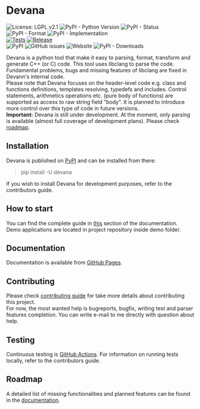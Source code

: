 Devana
======
![License: LGPL v2.1](https://img.shields.io/github/license/jhnw/devana)
![PyPI - Python Version](https://img.shields.io/pypi/pyversions/devana)
![PyPI - Status](https://img.shields.io/pypi/status/devana)
![PyPI - Format](https://img.shields.io/pypi/format/devana)
![PyPI - Implementation](https://img.shields.io/pypi/implementation/devana)
\
[![Tests](https://github.com/JhnW/devana/actions/workflows/tests.yml/badge.svg?branch=main)](https://github.com/JhnW/devana/actions/workflows/tests.yml)
[![Release](https://github.com/JhnW/devana/actions/workflows/release.yml/badge.svg)](https://github.com/JhnW/devana/actions/workflows/release.yml)
\
![PyPI](https://img.shields.io/pypi/v/devana)
![GitHub issues](https://img.shields.io/github/issues/jhnw/devana)
![Website](https://img.shields.io/website?url=https%3A%2F%2Fjhnw.github.io%2Fdevana%2F)
![PyPI - Downloads](https://img.shields.io/pypi/dm/devana)

Devana is a python tool that make it easy to parsing, format, transform and generate C++ (or C) code. 
This tool uses libclang to parse the code. Fundamental problems, bugs and missing features of libclang are fixed in 
Devann's internal code.\
Please note that Devana focuses on the header-level code e.g. class and functions definitions, templates resolving, 
typedefs and includes. Control statements, arithmetics operations etc. (pure body of functions) are supported as access
to raw string field "body". It is planned to introduce more control over this type of code in future versions.   
**Important:** Devana is still under development. At the moment, only parsing is available 
(almost full coverage of development plans). Please check [roadmap](http://jhnw.github.io/devana/roadmap.html).

## Installation
Devana is published on [PyPI](https://pypi.org/project/devana/) and can be installed from there:
>pip install -U devana

If you wish to install Devana for development purposes, refer to the contributors guide.

## How to start
You can find the complete guide in [this](http://jhnw.github.io/devana/how_to_start.html) section of the documentation.\
Demo applications are located in project repository inside demo folder.

## Documentation
Documentation is available from [GitHub Pages](http://jhnw.github.io/devana).

## Contributing
Please check [contributing guide](http://jhnw.github.io/devana/contributing.html) for take more details about contributing this project.\
For now, the most wanted help is bugreports, bugfix, writing test and parser features completion. You can write e-mail
to me directly with question about help.

## Testing
Continuous testing is [GitHub Actions](https://github.com/JhnW/devana/actions).
For information on running tests locally, refer to the contributors guide.

## Roadmap
A detailed list of missing functionalities and planned features can be found in the 
[documentation](http://jhnw.github.io/devana/roadmap.html).

